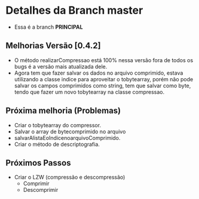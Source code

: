 # Detalhes da Branch master

- Essa é a branch **PRINCIPAL**

## Melhorias Versão [0.4.2]
 
- O método realizarCompressao está 100% nessa versão fora de todos os bugs é a versão mais atualizada dele.  
- Agora tem que fazer salvar os dados no arquivo comprimido, estava utilizando a classe indice para aproveitar o tobytearray, porém não pode salvar os campos comprimidos como string, tem que salvar como byte, tendo que fazer um novo tobytearray na classe compressao.  
## Próxima melhoria (Problemas) 
- Criar o tobytearray do compressor.  
- Salvar o array de bytecomprimido no arquivo
- salvarAlistaEoIndicenoarquivoComprimido.    
- Criar o método de descriptografia.  
## Próximos Passos
 
- Criar o LZW (compressão e descompressão) 
  - Comprimir  
  - Descomprimir   



